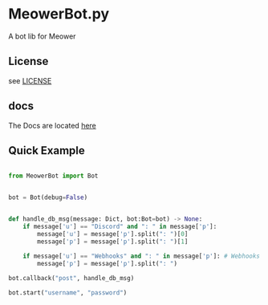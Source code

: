 # MeowerBot.py

A bot lib for Meower


## License

see [LICENSE](./LICENSE)


## docs

The Docs are located [here](./docs/callbacks.md)


## Quick Example

```py

from MeowerBot import Bot


bot = Bot(debug=False)


def handle_db_msg(message: Dict, bot:Bot=bot) -> None:
	if message['u'] == "Discord" and ": " in message['p']:
		message['u'] = message['p'].split(": ")[0]
		message['p'] = message['p'].split(": ")[1]

	if message['u'] == "Webhooks" and ": " in message['p']: # Webhooks should not be supported other then spliting the username off the post (so a webhooks user can still run things)
		message['p'] = message['p'].split(": ")  
		
bot.callback("post", handle_db_msg)

bot.start("username", "password")

```
